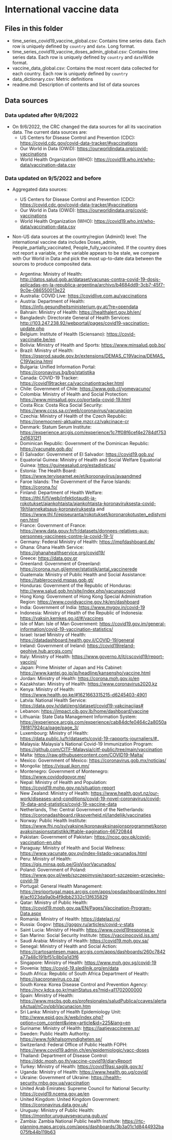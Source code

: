
# International vaccine data

## Files in this folder

- time_series_covid19_vaccine_global.csv: Contains time series data. Each row is uniquely defined by `country` and `date`. Long format.
- time_series_covid19_vaccine_doses_admin_global.csv: Contains time series data. Each row is uniquely defined by `country` and `date`Wide format.
- vaccine_data_global.csv: Contains the most recent data collected for each country. Each row is uniquely defined by `country`
- data_dictionary.csv: Metric definitions
- readme.md: Description of contents and list of data sources

## Data sources
### Data updated after 9/6/2022
- On 9/6/2022, the CRC changed the data sources for all its vaccination data. The current data sources are:
  - US Centers for Disease Control and Prevention (CDC): https://covid.cdc.gov/covid-data-tracker/#vaccinations
  - Our World in Data (OWiD): https://ourworldindata.org/covid-vaccinations
  - World Health Organization (WHO): https://covid19.who.int/who-data/vaccination-data.csv

### Data updated on 9/5/2022 and before
- Aggregated data sources:
  - US Centers for Disease Control and Prevention (CDC): https://covid.cdc.gov/covid-data-tracker/#vaccinations
  - Our World in Data (OWiD): https://ourworldindata.org/covid-vaccinations
  - World Health Organization (WHO): https://covid19.who.int/who-data/vaccination-data.csv

- Non-US data sources at the country/region (Admin0) level: The international vaccine data includes Doses_admin, People_partially_vaccinated, People_fully_vaccinated. If the country does not report a variable, or the variable appears to be stale, we compare with Our World in Data and pick the most up-to-date data between the sources to produce composited data.
  - Argentina: Ministry of Health: http://datos.salud.gob.ar/dataset/vacunas-contra-covid-19-dosis-aplicadas-en-la-republica-argentina/archivo/b4684dd9-3cb7-45f7-9c0e-086550013e22
  - Australia: COVID Live: https://covidlive.com.au/vaccinations
  - Austria: Department of Health: https://info.gesundheitsministerium.gv.at/?re=opendata
  - Bahrain: Ministry of Health: https://healthalert.gov.bh/en/
  - Bangladesh: Directorate General of Health Services: http://103.247.238.92/webportal/pages/covid19-vaccination-update.php
  - Belgium: Institute of Health (Sciensano): https://covid-vaccinatie.be/en
  - Bolivia: Ministry of Health and Sports: https://www.minsalud.gob.bo/
  - Brazil: Ministry of Health: https://qsprod.saude.gov.br/extensions/DEMAS_C19Vacina/DEMAS_C19Vacina.html
  - Bulgaria: Unified Information Portal: https://coronavirus.bg/bg/statistika
  - Canada: COVID-19 Tracker: https://covid19tracker.ca/vaccinationtracker.html
  - Chile: Government of Chile: https://www.gob.cl/yomevacuno/
  - Colombia: Ministry of Health and Social Protection: https://www.minsalud.gov.co/portada-covid-19.html
  - Costa Rica: Costa Rica Social Security: https://www.ccss.sa.cr/web/coronavirus/vacunacion
  - Czechia: Ministry of Health of the Czech Republic: https://onemocneni-aktualne.mzcr.cz/vakcinace-cr
  - Denmark: Statum Serum Institute: https://experience.arcgis.com/experience/1c7ff08f6cef4e2784df7532d16312f1
  - Dominican Republic: Government of the Dominican Republic: https://vacunate.gob.do/
  - El Salvador: Government of El Salvador: https://covid19.gob.sv/
  - Equatorial Guinea: Ministry of Health and Social Welfare Equatorial Guinea: https://guineasalud.org/estadisticas/
  - Estonia: The Health Board: https://www.terviseamet.ee/et/koroonaviirus/avaandmed
  - Faroe Islands: The Government of the Faroe Islands: https://corona.fo/
  - Finland: Department of Health Welfare: https://thl.fi/fi/web/infektiotaudit-ja-rokotukset/ajankohtaista/ajankohtaista-koronaviruksesta-covid-19/tilannekatsaus-koronaviruksesta and https://www.thl.fi/episeuranta/rokotukset/koronarokotusten_edistyminen.html
  - France: Government of France: https://www.data.gouv.fr/fr/datasets/donnees-relatives-aux-personnes-vaccinees-contre-la-covid-19-1/
  - Germany: Federal Ministry of Health: https://impfdashboard.de/
  - Ghana: Ghana Health Service: https://ghanahealthservice.org/covid19/
  - Greece: https://data.gov.gr
  - Greenland: Government of Greenland: https://corona.nun.gl/emner/statistik/antal_vaccinerede
  - Guatemala: Ministry of Public Health and Social Assistance: https://tablerocovid.mspas.gob.gt/
  - Honduras: Government of the Republic of Honduras: http://www.salud.gob.hn/site/index.php/vacunascovid
  - Hong Kong: Government of Hong Kong Special Administration Region: https://www.covidvaccine.gov.hk/en/dashboard
  - India: Government of India: https://www.mygov.in/covid-19
  - Indonesia: Ministry of Health of the Republic of Indonesia: https://vaksin.kemkes.go.id/#/vaccines
  - Isle of Man: Isle of Man Government: https://covid19.gov.im/general-information/covid-19-vaccination-statistics/
  - Israel: Israel Ministry of Health: https://datadashboard.health.gov.il/COVID-19/general
  - Ireland: Government of Ireland: https://covid19ireland-geohive.hub.arcgis.com/ 
  - Italy: Ministry of Health: https://www.governo.it/it/cscovid19/report-vaccini/
  - Japan: Prime Minister of Japan and His Cabinet: https://www.kantei.go.jp/jp/headline/kansensho/vaccine.html 
  - Jordan: Ministry of Health: https://corona.moh.gov.jo/en
  - Kazakhstan: Ministry of Health: https://www.coronavirus2020.kz
  - Kenya: Ministry of Health: https://www.health.go.ke/#1621663315215-d6245403-4901
  - Latvia: National Health Service: https://data.gov.lv/dati/eng/dataset/covid19-vakcinacijas#
  - Lebanon: https://impact.cib.gov.lb/home/dashboard/vaccine
  - Lithuania: State Data Management Information System: https://experience.arcgis.com/experience/cab84dcfe0464c2a8050a78f817924ca/page/page_3/
  - Luxembourg: Ministry of Health: https://data.public.lu/fr/datasets/covid-19-rapports-journaliers/#_
  - Malaysia: Malaysia's National Covid-19 Immunization Program: https://github.com/CITF-Malaysia/citf-public/tree/main/vaccination
  - Malta: https://raw.githubusercontent.com/COVID19-Malta/
  - Mexico: Government of Mexico: https://coronavirus.gob.mx/noticias/
  - Mongolia: https://visual.ikon.mn/
  - Montenegro: Government of Montenegro: https://www.covidodgovor.me/
  - Nepal: Ministry of Health and Population: https://covid19.mohp.gov.np/situation-report
  - New Zealand: Ministry of Health: https://www.health.govt.nz/our-work/diseases-and-conditions/covid-19-novel-coronavirus/covid-19-data-and-statistics/covid-19-vaccine-data
  - Netherlands, The: Central Government of the Netherlands: https://coronadashboard.rijksoverheid.nl/landelijk/vaccinaties
  - Norway: Public Health Institute: https://www.fhi.no/sv/vaksine/koronavaksinasjonsprogrammet/koronavaksinasjonsstatistikk/#table-pagination-66720844
  - Pakistan: Government of Pakistan: https://ncoc.gov.pk/covid-vaccination-en.php
  - Paraguay: Ministry of Health and Social Wellness: https://www.vacunate.gov.py/index-listado-vacunados.html
  - Peru: Ministry of Health: https://gis.minsa.gob.pe/GisVisorVacunados/
  - Poland: Government of Poland: https://www.gov.pl/web/szczepimysie/raport-szczepien-przeciwko-covid-19
  - Portugal: General Health Management: https://esriportugal.maps.arcgis.com/apps/opsdashboard/index.html#/acf023da9a0b4f9dbb2332c13f635829
  - Qatar: Ministry of Public Health: https://covid19.moph.gov.qa/EN/Pages/Vaccination-Program-Data.aspx
  - Romania: Ministry of Health: https://datelazi.ro/
  - Russia: Gogov: https://gogov.ru/articles/covid-v-stats 
  - Saint Lucia: Ministry of Health: https://www.covid19response.lc
  - San Marino: Social Security Institute: https://vaccinocovid.iss.sm/
  - Saudi Arabia: Ministry of Health: https://covid19.moh.gov.sa/
  - Senegal: Ministry of Health and Social Action: https://cartosantesen.maps.arcgis.com/apps/dashboards/260c7842a77a48c191bf51c8b0a1d3f6
  - Singapore: Ministry of Health: https://www.moh.gov.sg/covid-19
  - Slovenia: https://covid-19.sledilnik.org/en/data
  - South Africa: Republic of South Africa Department of Health: https://sacoronavirus.co.za/
  - South Korea: Korea Disease Control and Prevention Agency: https://ncv.kdca.go.kr/mainStatus.es?mid=a11702000000
  - Spain: Ministry of Health: https://www.mscbs.gob.es/profesionales/saludPublica/ccayes/alertasActual/nCov/pbiVacunacion.htm
  - Sri Lanka: Ministry of Health Epidemiology Unit: http://www.epid.gov.lk/web/index.php?option=com_content&view=article&id=225&lang=en
  - Suriname: Ministry of Health: https://laatjevaccineren.sr/
  - Sweden: Public Health Authority: https://www.folkhalsomyndigheten.se/
  - Switzerland: Federal Office of Public Health FOPH: https://www.covid19.admin.ch/en/epidemiologic/vacc-doses
  - Thailand: Department of Disease Control: https://ddc.moph.go.th/vaccine-covid19/diaryReport
  - Turkey: Ministry of Health: https://covid19asi.saglik.gov.tr/
  - Uganda: Ministry of Health: https://www.health.go.ug/covid/
  - Ukraine: Government of Ukraine: https://health-security.rnbo.gov.ua/vaccination
  - United Arab Emirates: Supreme Council for National Security: https://covid19.ncema.gov.ae/en
  - United Kingdom: United Kingdom Government: https://coronavirus.data.gov.uk/
  - Uruguay: Ministry of Public Health: https://monitor.uruguaysevacuna.gub.uy/
  - Zambia: Zambia National Public health Institute: https://rtc-planning.maps.arcgis.com/apps/dashboards/3b3a01c1d8444932ba075fb44b119b63
